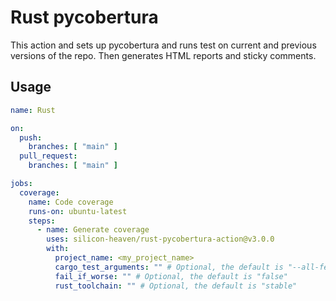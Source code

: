 # Rust pycobertura
This action and sets up pycobertura and runs test on current and previous versions of the repo. Then generates HTML
reports and sticky comments.

## Usage
```yaml
name: Rust

on:
  push:
    branches: [ "main" ]
  pull_request:
    branches: [ "main" ]

jobs:
  coverage:
    name: Code coverage
    runs-on: ubuntu-latest
    steps:
      - name: Generate coverage
        uses: silicon-heaven/rust-pycobertura-action@v3.0.0
        with:
          project_name: <my_project_name>
          cargo_test_arguments: "" # Optional, the default is "--all-features"
          fail_if_worse: "" # Optional, the default is "false"
          rust_toolchain: "" # Optional, the default is "stable"
```
